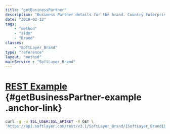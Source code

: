 ```yaml
---
title: "getBusinessPartner"
description: "Business Partner details for the brand. Country Enterprise Code, Channel, Segment, Reseller Level."
date: "2018-02-12"
tags:
    - "method"
    - "sldn"
    - "Brand"
classes:
    - "SoftLayer_Brand"
type: "reference"
layout: "method"
mainService : "SoftLayer_Brand"
---
```


# [REST Example](#getBusinessPartner-example) <a href="/article/rest/"><i class="fas fa-question"></i></a> {#getBusinessPartner-example .anchor-link} 
```bash
curl -g -u $SL_USER:$SL_APIKEY -X GET \
'https://api.softlayer.com/rest/v3.1/SoftLayer_Brand/{SoftLayer_BrandID}/getBusinessPartner'
```
